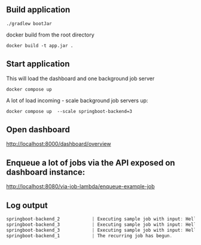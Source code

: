 ## Build application

`./gradlew bootJar`

docker build from the root directory

`docker build -t app.jar .  `

## Start application

This will load the dashboard and one background job server

`docker compose up  `

A lot of load incoming - scale background job servers up: 

`docker compose up  --scale springboot-backend=3`

## Open dashboard
[http://localhost:8000/dashboard/overview](http://localhost:8000/dashboard/overview)


## Enqueue a lot of jobs via the API exposed on dashboard instance:
[http://localhost:8080/via-job-lambda/enqueue-example-job](http://localhost:8080/via-job-lambda/enqueue-example-job)

## Log output
```java
springboot-backend_2            | Executing sample job with input: Hello World
springboot-backend_3            | Executing sample job with input: Hello World
springboot-backend_3            | Executing sample job with input: Hello World
springboot-backend_1            | The recurring job has begun.
```



